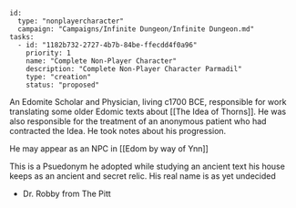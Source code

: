 
```RpgManager4
id: 
  type: "nonplayercharacter"
  campaign: "Campaigns/Infinite Dungeon/Infinite Dungeon.md"
tasks: 
  - id: "1182b732-2727-4b7b-84be-ffecdd4f0a96"
    priority: 1
    name: "Complete Non-Player Character"
    description: "Complete Non-Player Character Parmadil"
    type: "creation"
    status: "proposed"
```

An Edomite Scholar and Physician, living c1700 BCE, responsible for work translating some older Edomic texts about [[The Idea of Thorns]]. He was also responsible for the treatment of an anonymous patient who had contracted the Idea. He took notes about his progression.

He may appear as an NPC in [[Edom by way of Ynn]]

This is a Psuedonym he adopted while studying an ancient text his house keeps as an ancient and secret relic. His real name is as yet undecided

- Dr. Robby from The Pitt